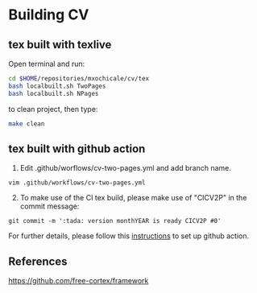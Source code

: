 # Building CV

## tex built with texlive
Open terminal and run:
```bash
cd $HOME/repositories/mxochicale/cv/tex
bash localbuilt.sh TwoPages 
bash localbuilt.sh NPages 
```
to clean project, then type:
```bash
make clean
```

## tex built with github action 
1. Edit .github/worflows/cv-two-pages.yml and add branch name.
```
vim .github/workflows/cv-two-pages.yml
```

2. To make use of the CI tex build, please make use of "CICV2P" in the commit message: 
```
git commit -m ':tada: version monthYEAR is ready CICV2P #0'
```

For further details, please follow this [instructions](https://github.com/free-cortex/framework/tree/main/workflow) to set up github action.

## References 
https://github.com/free-cortex/framework
